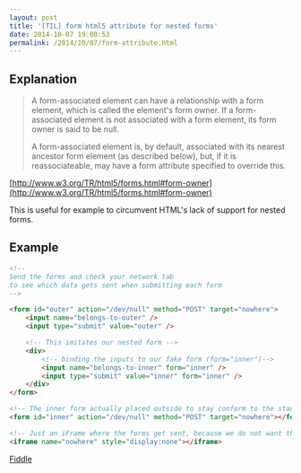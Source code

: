 ```yaml
---
layout: post
title: '[TIL] form html5 attribute for nested forms'
date: 2014-10-07 19:00:53
permalink: /2014/10/07/form-attribute.html
---
```


## Explanation

> A form-associated element can have a relationship with a form element, which is called the element's form owner. If a form-associated element is not associated with a form element, its form owner is said to be null.
>
> A form-associated element is, by default, associated with its nearest ancestor form element (as described below), but, if it is reassociateable, may have a form attribute specified to override this.

[http://www.w3.org/TR/html5/forms.html#form-owner](http://www.w3.org/TR/html5/forms.html#form-owner)

This is useful for example to circumvent HTML's lack of support for nested forms.

## Example

```html
<!--
Send the forms and check your network tab
to see which data gets sent when submitting each form
-->

<form id="outer" action="/dev/null" method="POST" target="nowhere">
	<input name="belongs-to-outer" />
	<input type="submit" value="outer" />

	<!-- This imitates our nested form -->
	<div>
		<!-- binding the inputs to our fake form (form="inner")-->
		<input name="belongs-to-inner" form="inner" />
		<input type="submit" value="inner" form="inner" />
	</div>
</form>

<!-- The inner form actually placed outside to stay conform to the standards -->
<form id="inner" action="/dev/null" method="POST" target="nowhere"></form>

<!-- Just an iFrame where the forms get sent, because we do not want the page to change -->
<iframe name="nowhere" style="display:none"></iframe>
```

[Fiddle](https://jsfiddle.net/squarefoo/e1fomzft/3/)
